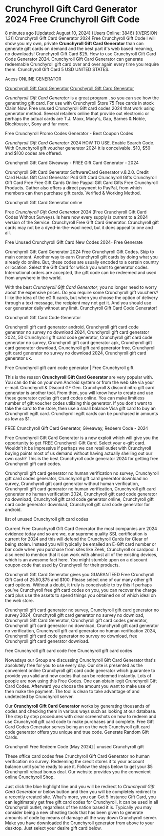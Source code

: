 # Crunchyroll Gift Card Generator 2024 Free Crunchyroll Gift Code

8 minutes ago [Updated: August 10, 2024] {Users Online: 3846} [(VERSION: 1.3)] Crunchyroll Gift Card Generator 2024 Free Crunchyroll Gift Code  I will show you my own, private **Crunchyroll Gift Card Generator** than can generate gift cards on demand and the best part it's web based meaning, no downloads! Crunchyroll Gift Card $25. How to use Crunchyroll Gift Card Code Generator 2024. Crunchyroll Gift Card Generator can generate redeemable Crunchyroll gift card over and over again every time you require them. Crunchyroll Gift Card 5 USD UNITED STATES.

Acess ONLINE GENERATOR

[Crunchyroll Gift Card Generator](http://topdld.online/qv1icpc)
[Crunchyroll Gift Card Generator](http://topdld.online/qv1icpc)

*Crunchyroll Gift Card Generator* is a great program , so you can see how the generating gift card. For use with Crunchyroll Store 75 Free cards in stock Claim Now. Free unused Crunchyroll Gift card codes 2024 that work using generator method. Several retailers online that provide out electronic or perhaps the actual cards are T.J. Maxx, Macy's, Gap, Barnes & Noble, Blockbuster, Sony and far more. 

Free Crunchyroll Promo Codes Generator - Best Coupon Codes

*Crunchyroll Gift Card Generator* 2024 HOW TO USE. Enable Search Code. With Crunchyroll gift voucher generator 2024 it is conceivable. $10, $50 and $100 codes are offered.

Crunchyroll Gift Card Giveaway - FREE Gift Card Generator - 2024

Crunchyroll Gift Card Generator SoftwareCard Generator v.8.2.0. Credit Card Hacks Gift Card Generator Ps4 Gift Card Crunchyroll Gifts Crunchyroll Gift Card Free Free Gift Cards Online Paypal Gift Card  Gifts Free Crunchyroll Products. Gather also offers a direct payment to PayPal, from which members can then purchase gift cards. Verified & Working Method.

Crunchyroll Gift Card Generator online

Free *Crunchyroll Gift Card Generator* 2024 (Free Crunchyroll Gift Card Codes Without Surveys). Is here now every supply is current to a 2024 version of the Service. Crunchyroll Free Gift Card Generator. Crunchyroll gift cards may not be a dyed-in-the-wool need, but it does appeal to one and all. 

Free Unused Crunchyroll Gift Card New Codes 2024- Free Generate

Crunchyroll Gift Card Generator 2024 Free Crunchyroll Gift Codes. Skip to main content. Another way to earn Crunchyroll gift cards by doing what you already do online. But, these codes are usually encoded to a certain country or location. Select the Gift Card for which you want to generator codes. International orders are accepted, the gift code can be redeemed and used from anywhere in the world.

With the best *Crunchyroll Gift Card Generator*, you no longer need to worry about the expensive prices. Do you require some Crunchyroll gift vouchers? I like the idea of the eGift cards, but when you choose the option of delivery through a text message, the recipient may not get it. And you should use our generator daily without any limit. Crunchyroll Gift Card Code Generator!

Crunchyroll Gift Card Code Generator

Crunchyroll gift card generator android, Crunchyroll gift card code generator no survey no download 2024, Crunchyroll gift card generator 2024, 50 Crunchyroll gift card code generator, Crunchyroll gift card code generator no survey, Crunchyroll gift card generator apk, Crunchyroll gift card generator download, Crunchyroll gift card generator free, Crunchyroll gift card generator no survey no download 2024, Crunchyroll gift card generator uk.

Free Crunchyroll gift card code generator | Free Crunchyroll gift

This is the reason **Crunchyroll Gift Card Generator** are very popular with. You can do this on your own Android system or from the web site via your e-mail. Crunchyroll & Discord GF Gen. Crunchyroll & discord nitro gift card generator is another tool. From then, you will know how to create and use these generator cydias gift card codes online. You can make limitless number of gift voucher codes utilizing this generator. If you don't want to take the card to the store, then use a small balance Visa gift card to buy an Crunchyroll egift card. Crunchyroll egift cards can be purchased in amounts as low as $1.

FREE Crunchyroll Gift Card Generator, Giveaway, Redeem Code - 2024

Free Crunchyroll Gift Card Generator is a new exploit which will give you the opportunity to get FREE Crunchyroll Gift Card. Select your e-gift card. Wouldn't it be impressive if perhaps we can retail outlet with Crunchyroll buying points most of us demand without having actually shelling out our own cash? This is the best Crunchyroll code generator 2024 for getting free Crunchyroll gift card codes. 

Crunchyroll gift card generator no human verification no survey, Crunchyroll gift card codes generator, Crunchyroll gift card generator download no survey, Crunchyroll gift card generator without human verification, Crunchyroll gift card generator no human verification, Crunchyroll gift card generator no human verification 2024, Crunchyroll gift card code generator no download, Crunchyroll gift card code generator online, Crunchyroll gift card code generator download, Crunchyroll gift card code generator for android.

list of unused Crunchyroll gift card codes

Current Free Crunchyroll Gift Card Generator the most companies are 2024 evidence today and so are we, our supreme quality SSL certification is current for 2024 and this will defend the Crunchyroll Cards for Clear of being stolen. Instead you will typically be emailed an E-Gift card number or bar code when you purchase from sites like Zeek, Crunchyroll or cardpool. I also need to mention that it can work with almost all of the existing devices, which is an awesome fact here. You might stumble upon on a discount coupon code that used by Crunchyroll for their products.

Crunchyroll Gift Card Generator gives you GUARANTEED Free Crunchyroll Gift Card of $25.$50,$75 and $100. Please select one of our many other gift card options. Without a doubt, it truly is conceivable to try this if perhaps you've Crunchyroll free gift card codes on you, you can recover the charge card plus use the assets to spend things you obtained on of which ideal on the web store.

Crunchyroll gift card generator no survey, Crunchyroll gift card generator no survey 2024, Crunchyroll gift card generator no survey no download, Crunchyroll Gift Card Generator, Crunchyroll gift card codes generator, Crunchyroll gift card generator no download, Crunchyroll gift card generator no verification, Crunchyroll gift card generator no human verification 2024, Crunchyroll gift card code generator no survey no download, free Crunchyroll gift card generator download.

free Crunchyroll gift card code free Crunchyroll gift card codes

Nowadays our Group are discussing Crunchyroll Gift Card Generator that's absolutely free for you to use every day. Our site is presented as the convenient online Crunchyroll gift card code generator which guarantee to provide you valid and new codes that can be redeemed instantly. Lots of people are now using this Free Codes. One can obtain legit Crunchyroll Gift Card Codes. Afterward you choose the amount you want to make use of then make the payment. The tool is clean to take advantage of and undetected by Crunchyroll server.

Our **Crunchyroll Gift Card Generator** works by generating thousands of codes and checking them in various ways such as looking at our database. The step by step procedures with clear screenshots on how to redeem and use Crunchyroll gift card code to make purchases and complete. Free Gift Card Codes Generator serves being an on the web Crunchyroll gift card code generator offers you unique and true code. Generate Random Gift Cards.

Crunchyroll Free Redeem Code [May 2024] | unused Crunchyroll gift

These office card codes free Crunchyroll Gift Card Generator no human verification no survey. Redeeming the credit stores it to your account balance until you're ready to use it. Follow the steps below to get your $5 Crunchyroll reload bonus deal. Our website provides you the convenient online Crunchyroll Shop.

Just click the blue highlight line and you will be redirect to *Crunchyroll Gift Card Generator* or below button and then you will be completely redirect to a recently created site. What's more, you can Get 5 Instance Gift Card, you can legitimately get free gift card codes for Crunchyroll. It can be used in all Crunchyroll outlet, regardless of the nation based it is. Typically you may consider being a new cheating tools that has been given to generate amounts of code by means of damage all the way down Crunchyroll server. Make you have downloaded the Crunchyroll generator from above to your desktop. Just select your desire gift card below.